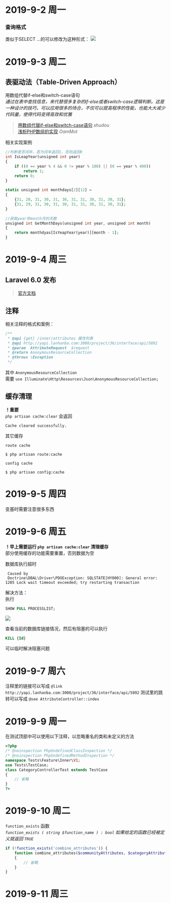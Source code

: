 # 2019-9-2 周一

### 查询格式
类似于SELECT ...的可以修改为这种形式：
![](https://i.loli.net/2019/09/02/a2ijdPO9GAtCD5I.png)

# 2019-9-3 周二

##  表驱动法（Table-Driven Approach）
用数组代替if-else和switch-case语句  
*通过在表中查找信息，来代替很多复杂的if-else或者switch-case逻辑判断。这是一种设计的技巧，可以应用很多的场合，不仅可以提高程序的性能，也能大大减少代码量，使得代码变得高效和优雅*
> [用数组代替if-else和switch-case语句](https://blog.csdn.net/shudou/article/details/17663011) *shudou*  
> [浅析PHP数组的实现](https://www.jianshu.com/p/3f1d0f9907a1) *OamMot*

相关实现案例
```php
//判断是否闰年，若为闰年返回1，否则返回0
int IsLeapYear(unsigned int year)
{
	if ((0 == year % 4 && 0 != year % 100) || (0 == year % 400))
		return 1;
	return 0;
}
 
static unsigned int monthdays[2][12] = 
{
	{31, 28, 31, 30, 31, 30, 31, 31, 30, 31, 30, 31};
	{31, 29, 31, 30, 31, 30, 31, 31, 30, 31, 30, 31};
}
 
//获取year年month月的天数
unsigned int GetMonthDays(unsigned int year, unsigned int month)
{
	return monthdyas[IsYeapYear(year)][month - 1];
}
```

# 2019-9-4 周三

## Laravel 6.0 发布
> [官方文档](https://laravel.com/docs/6.0/releases)

## 注释
相关注释的格式和案例：
```php
/**
 * @api {get} /inner/attributes 属性列表
 * @api http://yapi.lanhanba.com:3000/project/36/interface/api/5892
 * @param  AttributeRequest  $request
 * @return AnonymousResourceCollection
 * @throws \Exception
 */
```
其中 `AnonymousResourceCollection`  
需要 `use Illuminate\Http\Resources\Json\AnonymousResourceCollection;`

## 缓存清理
**！重要**  
`php artisan cache:clear`
会返回
```
Cache cleared successfully.
```
其它缓存

`route cache`
```
$ php artisan route:cache
```
`config cache`
```
$ php artisan config:cache
```

# 2019-9-5 周四
变基时需要注意很多东西

# 2019-9-6 周五

**！早上需要运行 `php artisan cache:clear` 清理缓存**  
部分使用缓存的功能需要重置，否则数据为空

数据库执行超时
```
 Caused by
 Doctrine\DBAL\Driver\PDOException: SQLSTATE[HY000]: General error: 1205 Lock wait timeout exceeded; try restarting transaction
 ```
解决方法：  
执行
```sql
SHOW FULL PROCESSLIST;
```
![](https://i.loli.net/2019/09/06/irBGxqeTXVP1tQW.png)

查看当前的数据库链接情况，然后有阻塞的可以执行
```sql
KILL {Id}
```
可以临时解决阻塞问题

# 2019-9-7 周六
注释里的链接可以写成
`@link http://yapi.lanhanba.com:3000/project/36/interface/api/5892`
测试里的跳转可以写成
`@see AttributeController::index`

# 2019-9-9 周一
在测试顶部中可以使用以下注释，以忽略重名的类和未定义的方法
```php
<?php
/* @noinspection PhpUndefinedClassInspection */
/* @noinspection PhpUndefinedMethodInspection */
namespace Tests\Feature\Inner\V1;
use Tests\TestCase;
class CategoryControllerTest extends TestCase
{
	// 省略
}
?>
```

# 2019-9-10 周二
`function_exists` 函数  
*`function_exists ( string $function_name ) : bool` 如果给定的函数已经被定义就返回 `TRUE`*  
```php
if (!function_exists('combine_attributes')) {
    function combine_attributes($communityAttributes, $categoryAttributes)
	{
		// 省略
	}
}
```

# 2019-9-11 周三
